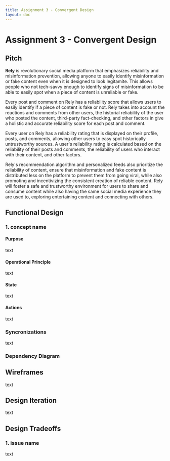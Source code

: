 ```yaml
---
title: Assignment 3 - Convergent Design
layout: doc
---
```


# Assignment 3 - Convergent Design

## Pitch

**Rely** is revolutionary social media platform that emphasizes reliability and misinformation prevention, allowing anyone to easily identify misinformation or fake content even when it is designed to look legitamite. This allows people who not tech-savvy enough to identify signs of misinformation to be able to easily spot when a piece of content is unreliable or fake. 

Every post and comment on Rely has a reliability score that allows users to easily identify if a piece of content is fake or not. Rely takes into account the reactions and comments from other users, the historial reliability of the user who posted the content, third-party fact-checking, and other factors in give a holistic and accurate reliability score for each post and comment.

Every user on Rely has a reliability rating that is displayed on their profile, posts, and comments, allowing other users to easy spot historically untrustworthy sources. A user's reliability rating is calculated based on the reliability of their posts and comments, the reliability of users who interact with their content, and other factors.

Rely's recommendation algorithm and personalized feeds also prioritize the reliability of content, ensure that misinformation and fake content is distributed less on the platform to prevent them from going viral, while also promoting and incentivizing the consistent creation of reliable content. Rely will foster a safe and trustworthy environment for users to share and consume content while also having the same social media experience they are used to, exploring entertaining content and connecting with others.

## Functional Design

### 1. concept name

#### Purpose

text

#### Operational Principle

text

#### State

text

#### Actions

text

### Syncronizations

text

### Dependency Diagram

## Wireframes

text

## Design Iteration

text

## Design Tradeoffs

### 1. issue name

text

